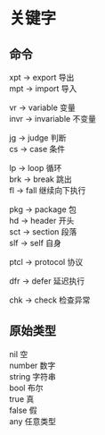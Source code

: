 # 关键字
## 命令
xpt -> export 导出  
mpt -> import 导入  

vr -> variable 变量  
invr -> invariable 不变量  

jg -> judge 判断  
cs -> case 条件

lp -> loop 循环  
brk -> break 跳出  
fl -> fall 继续向下执行  

pkg -> package 包  
hd -> header 开头  
sct -> section 段落  
slf -> self 自身

ptcl -> protocol 协议

dfr -> defer 延迟执行

chk -> check 检查异常  

## 原始类型
nil 空  
number 数字  
string 字符串  
bool 布尔  
true 真  
false 假  
any 任意类型